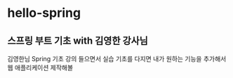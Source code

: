 # hello-spring
<h2>스프링 부트 기초 with 김영한 강사님</h2>

김영한님 Spring 기초 강의 들으면서 실습
기초를 다지면 내가 원하는 기능을 추가해서 웹 애플리케이션 제작해볼 



